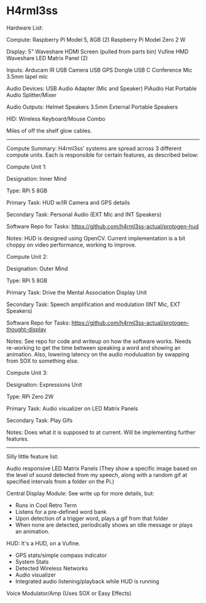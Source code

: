 # H4rml3ss
Hardware List:

Compute:
Raspberry Pi Model 5, 8GB (2)
Raspberry Pi Model Zero 2 W

Display: 
5" Waveshare HDMI Screen (pulled from parts bin)
Vufine HMD
Waveshare LED Matrix Panel (2)

Inputs:
Arducam IR USB Camera
USB GPS Dongle
USB C Conference Mic
3.5mm lapel mic

Audio Devices: 
USB Audio Adapter (Mic and Speaker)
PiAudio Hat
Portable Audio Splitter/Mixer

Audio Outputs:
Helmet Speakers 3.5mm 
External Portable Speakers

HID:
Wireless Keyboard/Mouse Combo

Miles of off the shelf glow cables.

-------

Compute Summary:
H4rml3ss' systems are spread across 3 different compute units.  Each is responsible for certain features, as described below:

Compute Unit 1:

Designation: Inner Mind

Type: RPi 5 8GB

Primary Task: HUD w/IR Camera and GPS details

Secondary Task: Personal Audio (EXT Mic and INT Speakers)

Software Repo for Tasks: https://github.com/h4rml3ss-actual/protogen-hud

Notes: HUD is designed using OpenCV.  Current implementation is a bit choppy on video performance, working to improve.


Compute Unit 2:

Designation: Outer Mind

Type: RPi 5 8GB

Primary Task: Drive the Mental Association Display Unit

Secondary Task: Speech amplification and modulation (INT Mic, EXT Speakers)

Software Repo for Tasks: https://github.com/h4rml3ss-actual/protogen-thought-display

Notes: See repo for code and writeup on how the software works.  Needs re-working to get the time between speaking a word and showing an animation.  Also, lowering latency on the audio moduluation by swapping from SOX to something else.


Compute Unit 3:

Designation: Expressions Unit

Type: RPi Zero 2W

Primary Task: Audio visualizer on LED Matrix Panels

Secondary Task: Play Gifs

Notes: Does what it is supposed to at current.  Will be implementing further features.  



-------
Silly little feature list:

Audio responsive LED Matrix Panels (They show a specific image based on the level of sound detected from my speech, along with a random gif at specified intervals from a folder on the Pi.)

Central Display Module: See write up for more details, but:

  - Runs in Cool Retro Term
  - Listens for a pre-defined word bank
  - Upon detection of a trigger word, plays a gif from that folder
  - When none are detected, periodically shows an idle message or plays an animation.

HUD: It's a HUD, on a Vufine.

  - GPS stats/simple compass indicator
  - System Stats
  - Detected Wireless Networks
  - Audio visualizer
  - Integrated audio listening/playback while HUD is running

Voice Modulator/Amp (Uses SOX or Easy Effects)




